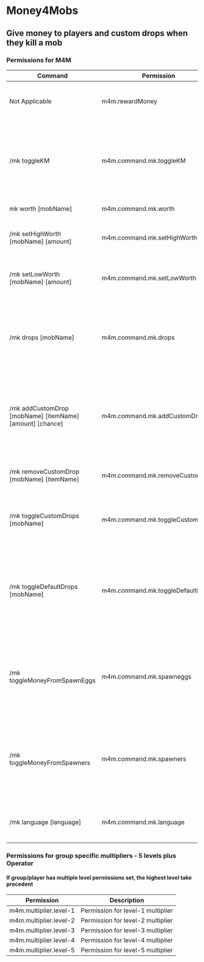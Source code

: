 # Money4Mobs
## Give money to players and custom drops when they kill a mob
### Permissions for M4M
Command | Permission | Description
------ | ------- | -------
Not Applicable | m4m.rewardMoney | Needed permission for players to receive money.
/mk toggleKM | m4m.command.mk.toggleKM | Turn on/off mob kill message for player. (this is for each individual player to toggle message.
mk worth [mobName] | m4m.command.mk.worth | Gets worth of mob.
/mk setHighWorth [mobName] [amount] | m4m.command.mk.setHighWorth | Sets the high worth amount for the given mob.
/mk setLowWorth [mobName] [amount] | m4m.command.mk.setLowWorth | Sets the low worth amount for the given mob.
/mk drops [mobName] | m4m.command.mk.drops | Displays custom drops, if any, and chance of custom mob dropping the custom item.
/mk addCustomDrop [mobName] [itemName] [amount] [chance] | m4m.command.mk.addCustomDrop | Sets a custom item to drop for the given mob. Chance is represent in percent from 0 to 100%.
/mk removeCustomDrop [mobName] [itemName] | m4m.command.mk.removeCustomDrop | Removes a custom item set for the given mob.
/mk toggleCustomDrops [mobName] | m4m.command.mk.toggleCustomDrops | Toggles if the given mob will drop custom items set.
/mk toggleDefaultDrops [mobName] | m4m.command.mk.toggleDefaultDrops | Toggles if the given mob will keep their default drops. If false for Cows, they will no longer drop leather and raw beef.
/mk toggleMoneyFromSpawnEggs | m4m.command.mk.spawneggs | Toggles if players get money from mobs spawned in with eggs. Defaults to false on first time load.
/mk toggleMoneyFromSpawners | m4m.command.mk.spawners | Toggles if players get money from mobs spawned in from spawners. Defaults to false on first time load.
/mk language [language] | m4m.command.mk.language | Changes language of messages for M4M per player.

### Permissions for group specific multipliers - 5 levels plus Operator
#### If group/player has multiple level permissions set, the highest level take precedent
Permission | Description
------------ | ------------
m4m.multiplier.level-1 | Permission for level-1 multiplier
m4m.multiplier.level-2 | Permission for level-2 multiplier
m4m.multiplier.level-3 | Permission for level-3 multiplier
m4m.multiplier.level-4 | Permission for level-4 multiplier
m4m.multiplier.level-5 | Permission for level-5 multiplier
